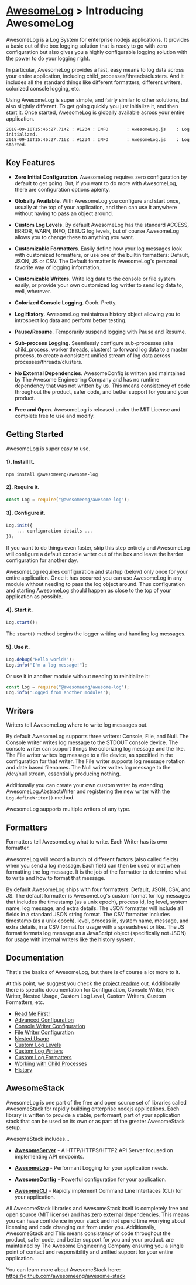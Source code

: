 # [AwesomeLog](../README.md) > Introducing AwesomeLog

AwesomeLog is a Log System for enterprise nodejs applications. It provides a basic out of the box logging solution that is ready to go with zero configuration but also gives you a highly configurable logging solution with the power to do your logging right.

In particular, AwesomeLog provides a fast, easy means to log data across your entire application, including child_processes/threads/clusters.  And it includes all the standard things like different formatters, different writers, colorized console logging, etc.

Using AwesomeLog is super simple, and fairly similar to other solutions, but also slightly different.  To get going quickly you just initialize it, and then start it.  Once started, AwesomeLog is globally available across your entire application.

```
2018-09-10T15:46:27.714Z : #1234 : INFO       : AwesomeLog.js    : Log initialized.
2018-09-10T15:46:27.716Z : #1234 : INFO       : AwesomeLog.js    : Log started.
```

## Key Features

 - **Zero Initial Configuration**. AwesomeLog requires zero configuration by default to get going.  But, if you want to do more with AwesomeLog, there are configuration options aplenty.

 - **Globally Available**. With AwesomeLog you configure and start once, usually at the top of your application, and then can use it anywhere without having to pass an object around.

 - **Custom Log Levels**. By default AwesomeLog has the standard ACCESS, ERROR, WARN, INFO, DEBUG log levels, but of course AwesomeLog allows you to change these to anything you want.

 - **Customizable Formatters**. Easily define how your log messages look with customized formatters, or use one of the builtin formatters: Default, JSON, JS or CSV.  The Default formatter is AwesomeLog's personal favorite way of logging information.

 - **Customizable Writers**. Write log data to the console or file system easily, or provide your own customized log writter to send log data to, well, wherever.

 - **Colorized Console Logging**. Oooh. Pretty.

 - **Log History**. AwesomeLog maintains a history object allowing you to introspect log data and perform better testing.

 - **Pause/Resume**. Temporarily suspend logging with Pause and Resume.

 - **Sub-process Logging**. Seemlessly configure sub-processes (aka child_process, worker threads, clusters) to forward log data to a master process, to create a consistent unified stream of log data across processes/threads/clusters.

 - **No External Dependencies**. AwesomeConfig is written and maintained by The Awesome Engineering Company and has no runtime dependency that was not written by us. This means consistency of code throughout the product, safer code, and better support for you and your product.

 - **Free and Open**. AwesomeLog is released under the MIT License and complete free to use and modify.

## Getting Started

AwesomeLog is super easy to use.

#### 1). Install It.

```shell
npm install @awesomeeng/awesome-log
```

#### 2). Require it.

```javascript
const Log = require("@awesomeeng/awesome-log");
```

#### 3). Configure it.

```javascript
Log.init({
	... configuration details ...
});
```

If you want to do things even faster, skip this step entirely and AwesomeLog will configure a default console writer out of the box and leave the harder configuration for another day.

AwesomeLog requires configuration and startup (below) only once for your entire application. Once it has occurred you can use AwesomeLog in any module without needing to pass the log object around.  Thus configuration and starting AwesomeLog should happen as close to the top of your application as possible.

#### 4). Start it.
```javascript
Log.start();
```

The `start()` method begins the logger writing and handling log messages.

#### 5). Use it.
```javascript
Log.debug("Hello world!");
Log.info("I'm a log message!");
```

Or use it in another module without needing to reinitialize it:

```javascript
const Log = require("@awesomeeng/awesome-log");
Log.info("Logged from another module!");
```

## Writers

Writers tell AwesomeLog where to write log messages out.

By default AwesomeLog supports three writers: Console, File, and Null.  The Console writer writes log message to the STDOUT console device.  The console writer can support things like colorizing log message and the like. The File writer writes log message to a file device, as specified in the configuration for that writer.  The File writer supports log message rotation and date based filenames. The Null writer writes log message to the /dev/null stream, essentially producing nothing.

Additionally you can create your own custom writer by extending AwesomeLog.AbstractWriter and registering the new writer with the `Log.defineWriter()` method.

AwesomeLog supports multiple writers of any type.

## Formatters

Formatters tell AwesomeLog what to write.  Each Writer has its own formatter.

AwesomeLog will record a bunch of different factors (also called fields) when you send a log message.  Each field can then be used or not when formatting the log message. It is the job of the formatter to determine what to write and how to format that message.

By default AwesomeLog ships with four formatters: Default, JSON, CSV, and JS.  The default formatter is AwesomeLog's custom format for log messages that includes the timestamp (as a unix epoch), process id, log level, system name, log message, and extra details.  The JSON formatter will include all fields in a standard JSON string format.  The CSV formatter includes timestamp (as a unix epoch), level, process id, system name, message, and extra details, in a CSV format for usage with a spreadsheet or like.  The JS format formats log message as a JavaScript object (specifically not JSON) for usage with internal writers like the history system.

## Documentation

That's the basics of AwesomeLog, but there is of course a lot more to it.

At this point, we suggest you check the [project readme](https://github.com/awesomeeng/awesome-log) out. Additionally there is specific documentation for Configuration, Console Writer, File Writer, Nested Usage, Custom Log Level, Custom Writers, Custom Formatters, etc.

 - [Read Me First!](https://github.com/awesomeeng/awesome-log)
 - [Advanced Configuration](https://github.com/awesomeeng/awesome-log/blob/master/docs/Configuration.md)
 - [Console Writer Configuration](https://github.com/awesomeeng/awesome-log/blob/master/docs/ConsoleWriterConfiguration.md)
 - [File Writer Configuration](https://github.com/awesomeeng/awesome-log/blob/master/docs/FileWriterConfiguration.md)
 - [Nested Usage](https://github.com/awesomeeng/awesome-log/blob/master/docs/NestedUsage.md)
 - [Custom Log Levels](https://github.com/awesomeeng/awesome-log/blob/master/docs/LogLevels.md)
 - [Custom Log Writers](https://github.com/awesomeeng/awesome-log/blob/master/docs/LogWriters.md)
 - [Custom Log Formatters](https://github.com/awesomeeng/awesome-log/blob/master/docs/LogFormatters.md)
 - [Working with Child Processes](https://github.com/awesomeeng/awesome-log/blob/master/docs/ChildProcess.md)
 - [History](https://github.com/awesomeeng/awesome-log/blob/master/docs/History.md)

## AwesomeStack

AwesomeLog is one part of the free and open source set of libraries called AwesomeStack for rapidly building enterprise nodejs applications.  Each library is written to provide a stable, performant, part of your application stack that can be used on its own or as part of the greater AwesomeStack setup.

AwesomeStack includes...

 - **[AwesomeServer](https://github.com/awesomeeng/awesome-server)** - A HTTP/HTTPS/HTTP2 API Server focused on implementing API endpoints.

 - **[AwesomeLog](https://github.com/awesomeeng/awesome-log)** - Performant Logging for your application needs.

 - **[AwesomeConfig](https://github.com/awesomeeng/awesome-config)** - Powerful configuration for your application.

 - **[AwesomeCLI](https://github.com/awesomeeng/awesome-cli)** - Rapidly implement Command Line Interfaces (CLI) for your application.

All AwesomeStack libraries and AwesomeStack itself is completely free and open source (MIT license) and has zero external dependencies. This means you can have confidence in your stack and not spend time worrying about licensing and code changing out from under you. Additionally, AwesomeStack and This means consistency of code throughout the product, safer code, and better support for you and your product. are maintained by The Awesome Engineering Company ensuring you a single point of contact and responsibility and unified support for your entire application.

You can learn more about AwesomeStack here: https://github.com/awesomeeng/awesome-stack

